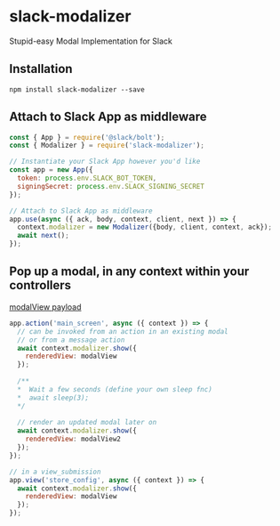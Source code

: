 # slack-modalizer
Stupid-easy Modal Implementation for Slack

## Installation
`npm install slack-modalizer --save`

## Attach to Slack App as middleware 
```javascript
const { App } = require('@slack/bolt');
const { Modalizer } = require('slack-modalizer');

// Instantiate your Slack App however you'd like
const app = new App({
  token: process.env.SLACK_BOT_TOKEN,
  signingSecret: process.env.SLACK_SIGNING_SECRET
});

// Attach to Slack App as middleware 
app.use(async ({ ack, body, context, client, next }) => {
  context.modalizer = new Modalizer({body, client, context, ack});
  await next();
});
```

## Pop up a modal, in any context within your controllers
[modalView payload](https://app.slack.com/block-kit-builder/TUGQTUCUT#%7B%22title%22:%7B%22type%22:%22plain_text%22,%22text%22:%22Modalizer%22,%22emoji%22:true%7D,%22submit%22:%7B%22type%22:%22plain_text%22,%22text%22:%22Submit%22,%22emoji%22:true%7D,%22type%22:%22modal%22,%22callback_id%22:%22slack_modalizer_rules%22,%22close%22:%7B%22type%22:%22plain_text%22,%22text%22:%22Cancel%22,%22emoji%22:true%7D,%22blocks%22:%5B%7B%22type%22:%22section%22,%22text%22:%7B%22type%22:%22mrkdwn%22,%22text%22:%22Woohoo!%20#MakeModalsEasyAgain%20%F0%9F%8E%89%20%F0%9F%A5%B3%22%7D%7D%5D%7D)
```javascript
app.action('main_screen', async ({ context }) => {
  // can be invoked from an action in an existing modal
  // or from a message action 
  await context.modalizer.show({
    renderedView: modalView
  });
  
  /**
  *  Wait a few seconds (define your own sleep fnc)
  *  await sleep(3);
  */
  
  // render an updated modal later on
  await context.modalizer.show({
    renderedView: modalView2
  });
});

// in a view_submission
app.view('store_config', async ({ context }) => {
  await context.modalizer.show({
    renderedView: modalView
  });
});
```
